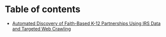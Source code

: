 # Table of contents

* [Automated Discovery of Faith-Based K-12 Partnerships Using IRS Data and Targeted Web Crawling](README.md)
